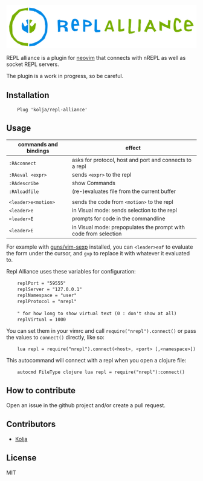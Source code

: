 <img src="./repl-alliance.svg">

REPL alliance is a plugin for [neovim](https://neovim.io/) that connects with nREPL as well as socket REPL servers.

The plugin is a work in progress, so be careful.

## Installation

```vim
    Plug 'kolja/repl-alliance'
```

## Usage

| commands and bindings  | effect                                                           |
| ---                    | ---                                                              |
| `:RAconnect`           | asks for protocol, host and port and connects to a repl          |
| `:RAeval <expr>`       | sends `<expr>` to the repl                                         |
| `:RAdescribe`          | show Commands                                                    |
| `:RAloadfile`          | (re-)evaluates file from the current buffer                      |
|                        |                                                                  |
| `<leader>e<motion>`    | sends the code from `<motion>` to the repl                         |
| `<leader>e`            | in Visual mode: sends selection to the repl                      |
| `<leader>E`            | prompts for code in the commandline                              |
| `<leader>E`            | in Visual mode: prepopulates the prompt with code from selection |

For example with [guns/vim-sexp](https://github.com/guns/vim-sexp) installed, you can
`<leader>eaf` to evaluate the form under the cursor, and `gvp` to replace it with whatever it evaluated to.

Repl Alliance uses these variables for configuration:

```vim
    replPort = "59555"
    replServer = "127.0.0.1"
    replNamespace = "user"
    replProtocol = "nrepl"

    " for how long to show virtual text (0 : don't show at all)
    replVirtual = 1000
```

You can set them in your vimrc and call `require("nrepl").connect()` or pass the values to `connect()` directly, like so:

```vim
    lua repl = require("nrepl").connect(<host>, <port> [,<namespace>])
```
This autocommand will connect with a repl when you open a clojure file:

```vim
    autocmd FileType clojure lua repl = require("nrepl"):connect()
```

## How to contribute

Open an issue in the github project and/or create a pull request.

## Contributors

- [Kolja](https://twitter.com/01k)

## License

MIT
